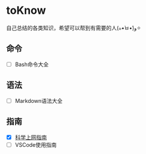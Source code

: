 # toKnow

自己总结的各类知识，希望可以帮到有需要的人(๑•̀ㅂ•́)و✧

## 命令
- [ ] Bash命令大全

## 语法
- [ ] Markdown语法大全

## 指南
- [x] [科学上网指南](https://github.com/Arlisol/toKnow/blob/master/guides/%E7%A7%91%E5%AD%A6%E4%B8%8A%E7%BD%91%E6%8C%87%E5%8D%97.md)  
- [ ] VSCode使用指南
